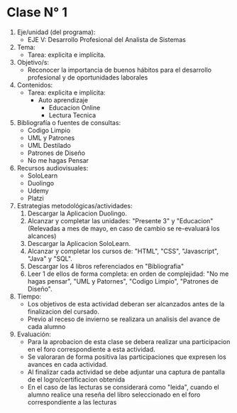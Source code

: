 # Clase N° 1 
1. Eje/unidad (del programa): 
    * EJE V: Desarrollo Profesional del Analista de Sistemas 
2. Tema: 
    * Tarea: explicita e implícita. 
3. Objetivo/s: 
    * Reconocer la importancia de buenos hábitos para el desarrollo profesional y de oportunidades laborales
4.	Contenidos: 
    * Tarea: explicita e implícita:
        * Auto aprendizaje
            * Educacion Online
            * Lectura Tecnica
5.	Bibliografía o fuentes de consultas: 
    * Codigo Limpio
    * UML y Patrones
    * UML Destilado
    * Patrones de Diseño
    * No me hagas Pensar    
6.	Recursos audiovisuales: 
    * SoloLearn
    * Duolingo
    * Udemy
    * Platzi
7.	Estrategias metodológicas/actividades:  
    1. Descargar la Aplicacion Duolingo.
    2. Alcanzar y completar las unidades: "Presente 3" y "Educacion" (Relevadas a mes de mayo, en caso de cambio se re-evaluará los alcances)
    3. Descargar la Aplicacion SoloLearn.
    4. Alcanzar y completar los cursos de: "HTML", "CSS", "Javascript", "Java" y "SQL".
    5. Descargar los 4 libros referenciados en "Bibliografia"
    6. Leer 1 de ellos de forma completa: en orden de complejidad: "No me hagas pensar", "UML y Patornes", "Codigo Limpio", "Patrones de Diseño".
8.	Tiempo: 
    * Los objetivos de esta actividad deberan ser alcanzados antes de la finalizacion del cursado.
    * Previo al receso de invierno se realizara un analisis del avance de cada alumno
9.	Evaluación: 
    * Para la aprobacion de esta clase se debera realizar una participacion en el foro correspondiente a esta actividad.
    * Se valoraran de forma positiva las participaciones que expresen los avances en cada actividad.
    * Al finalizar cada actividad se debe adjuntar una captura de pantalla de el logro/certificacion obtenida
    * En el caso de las lecturas se considerará como "leida", cuando el alumno realice una reseña del libro seleccionado en el foro correspondiente a las lecturas